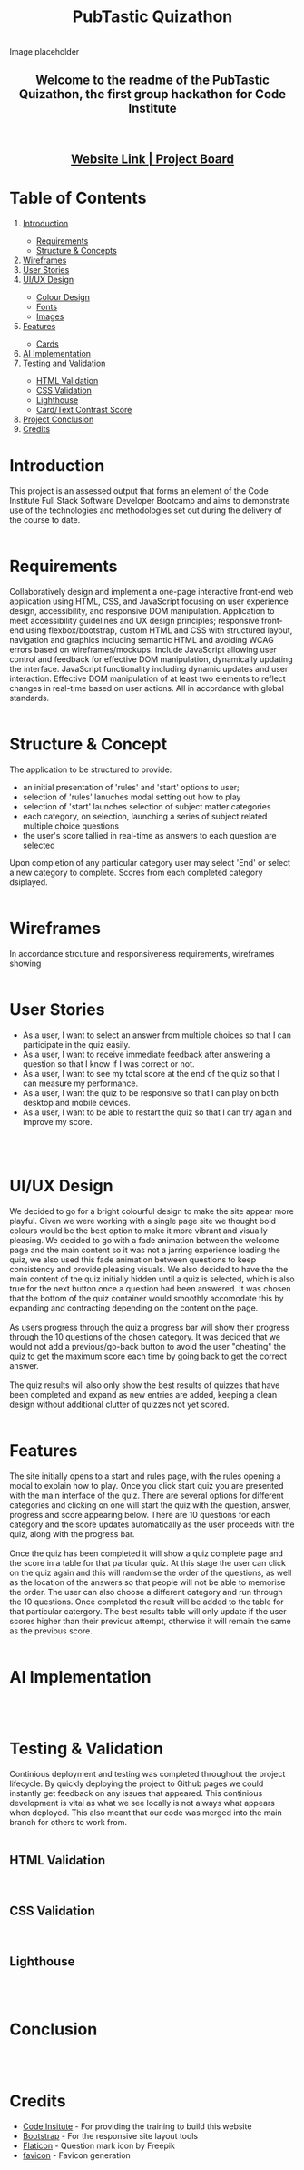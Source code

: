 <h1 align="center" id="top">PubTastic Quizathon</h1>
<br>
Image placeholder
<br>
<h2 align="center">Welcome to the readme of the PubTastic Quizathon, the first group hackathon for Code Institute</h2>
<br>
<h2 align="center"><a href="https://paulyduk.github.io/hackathon-group-1/">Website Link | <a href="https://github.com/users/PaulyDuk/projects/5">Project Board</a></h2>
<h1>Table of Contents</h1>
<ol>
<li><a href="#introduction">Introduction</a></li>
<ul>
<li><a href="#requirements">Requirements</a></li>
<li><a href="#structure">Structure & Concepts</a></li>
</ul>
<li><a href="#wireframes">Wireframes</a></li>
<li><a href="#user-stories">User Stories</a></li>
<li><a href="#design">UI/UX Design</a></li>
<ul>
<li><a href="#colour-design">Colour Design</a></li>
<li><a href="#fonts">Fonts</a></li>
<li><a href="#images">Images</a></li>
</ul>
<li><a href="#features">Features</a></li>
<ul>
<li><a href="#cards">Cards</a></li>
</ul>
<li><a href="#ai">AI Implementation</a></li>
<li><a href="#testing">Testing and Validation</a></li>
<ul>
<li><a href="#html-validation">HTML Validation</a></li>
<li><a href="#css-validation">CSS Validation</a></li>
<li><a href="#lighthouse">Lighthouse</a></li>
<li><a href="#contrast1">Card/Text Contrast Score</a></li>
</ul>
<li><a href="#conclusion">Project Conclusion</a></li>
<li><a href="#credits">Credits</a></li>
</ol>

<h1 id="introduction">Introduction</h1>
This project is an assessed output that forms an element of the Code Institute Full Stack Software Developer Bootcamp and aims to demonstrate use of the technologies and methodologies set out during the delivery of the course to date. 
<br><br>

<h1 id="requirements">Requirements</h1>  
Collaboratively design and implement a one-page interactive front-end web application using HTML, CSS, and JavaScript focusing on user experience design, accessibility, and responsive DOM manipulation.
Application to meet accessibility guidelines and UX design principles; responsive front-end using flexbox/bootstrap, custom HTML and CSS with structured layout, navigation and graphics including semantic HTML and avoiding WCAG errors based on wireframes/mockups. 
Include JavaScript allowing user control and feedback for effective DOM manipulation, dynamically updating the interface. JavaScript functionality including dynamic updates and user interaction. Effective DOM manipulation of at least two elements to reflect changes in real-time based on user actions.
All in accordance with global standards. 
<br><br>

<h1 id="structure">Structure & Concept</h1>
The application to be structured to provide:
<ul>
    <li> an initial presentation of 'rules' and 'start' options to user;</li>
    <li>selection of 'rules' lanuches modal setting out how to play</li>
    <li>selection of 'start' launches selection of subject matter categories</li>
    <li>each category, on selection, launching a series of subject related multiple choice questions</li>
    <li>the user's score tallied in real-time as answers to each question are selected</li>
  </ul>
 Upon completion of any particular category user may select 'End' or select a new category to complete. Scores from each completed category dsiplayed. 
<br><br>

<h1 id="wireframes">Wireframes</h1>
In accordance strcuture and responsiveness requirements, wireframes showing
<br><br>

<h1 id="user-stories">User Stories</h1>
<ul>
<li>As a user, I want to select an answer from multiple choices so that I can participate in the quiz easily.</li>

<li>As a user, I want to receive immediate feedback after answering a question so that I know if I was correct or not.</li>

<li>As a user, I want to see my total score at the end of the quiz so that I can measure my performance.</li>

<li>As a user, I want the quiz to be responsive so that I can play on both desktop and mobile devices.</li>

<li>As a user, I want to be able to restart the quiz so that I can try again and improve my score.</li>
</ul>
<br><br>

<h1 id="design">UI/UX Design</h1>
We decided to go for a bright colourful design to make the site appear more playful. Given we were working with a single page site we thought bold colours would be the best option to make it more vibrant and visually pleasing. We decided to go with a fade animation between the welcome page and the main content so it was not a jarring experience loading the quiz, we also used this fade animation between questions to keep consistency and provide pleasing visuals. We also decided to have the the main content of the quiz initially hidden until a quiz is selected, which is also true for the next button once a question had been answered. It was chosen that the bottom of the quiz container would smoothly accomodate this by expanding and contracting depending on the content on the page.
<br><br>
As users progress through the quiz a progress bar will show their progress through the 10 questions of the chosen category. It was decided that we would not add a previous/go-back button to avoid the user "cheating" the quiz to get the maximum score each time by going back to get the correct answer.
<br><br>
The quiz results will also only show the best results of quizzes that have been completed and expand as new entries are added, keeping a clean design without additional clutter of quizzes not yet scored. 
<br><br>

<h1 id="features">Features</h1>
The site initially opens to a start and rules page, with the rules opening a modal to explain how to play. Once you click start quiz you are presented with the main interface of the quiz. There are several options for different categories and clicking on one will start the quiz with the question, answer, progress and score appearing below. There are 10 questions for each category and the score updates automatically as the user proceeds with the quiz, along with the progress bar.
<br><br>
Once the quiz has been completed it will show a quiz complete page and the score in a table for that particular quiz. At this stage the user can click on the quiz again and this will randomise the order of the questions, as well as the location of the answers so that people will not be able to memorise the order. The user can also choose a different category and run through the 10 questions. Once completed the result will be added to the table for that particular catergory. The best results table will only update if the user scores higher than their previous attempt, otherwise it will remain the same as the previous score.
<br><br>

<h1 id="ai">AI Implementation</h1>
<br><br>

<h1 id="testing">Testing & Validation</h1>
Continious deployment and testing was completed throughout the project lifecycle. By quickly deploying the project to Github pages we could instantly get feedback on any issues that appeared. This continious development is vital as what we see locally is not always what appears when deployed. This also meant that our code was merged into the main branch for others to work from.
<br><br>

<h2 id="html-validation">HTML Validation</h2>
<br>

<h2 id="css-validation">CSS Validation</h2>
<br>

<h2 id="lighthouse">Lighthouse</h2>
<br><br>

<h1 id="conclusion">Conclusion</h1>
<br><br>

<h1 id="credits">Credits</h1>

- [Code Insitute](https://codeinstitute.net/) - For providing the training to build this website
- [Bootstrap](https://getbootstrap.com/) - For the responsive site layout tools
- [Flaticon](https://www.flaticon.com/) - Question mark icon by Freepik
- [favicon](https://favicon.io/) - Favicon generation